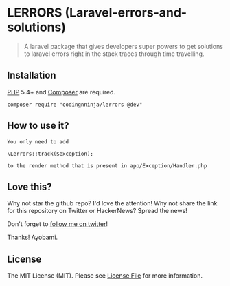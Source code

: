 
# LERRORS (Laravel-errors-and-solutions)

>  A laravel package that gives developers super powers to get solutions to laravel errors right in the stack traces through time travelling.

## Installation

[PHP](https://php.net) 5.4+ and [Composer](https://getcomposer.org) are required.


```
composer require "codingnninja/lerrors @dev"

```

## How to use it?

```
You only need to add  

\Lerrors::track($exception);

to the render method that is present in app/Exception/Handler.php

```

## Love this?

Why not star the github repo? I'd love the attention! Why not share the link for this repository on Twitter or HackerNews? Spread the news!

Don't forget to [follow me on twitter](https://twitter.com/codingnninja)!

Thanks!
Ayobami.

## License

The MIT License (MIT). Please see [License File](LICENSE.md) for more information.
